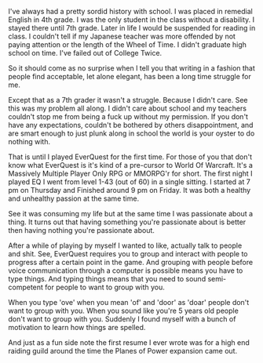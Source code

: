 I've always had a pretty sordid history with school. I was placed in remedial
English in 4th grade. I was the only student in the class without a disability.
I stayed there until 7th grade. Later in life I would be suspended for reading
in class. I couldn't tell if my Japanese teacher was more offended by not
paying attention or the length of the Wheel of Time. I didn't graduate high
school on time. I've failed out of College Twice.

So it should come as no surprise when I tell you that writing in a fashion that
people find acceptable, let alone elegant, has been a long time struggle for
me.

Except that as a 7th grader it wasn't a struggle. Because I didn't care. See
this was my problem all along. I didn't care about school and my teachers 
couldn't stop me from being a fuck up without my permission. If you don't
have any expectations, couldn't be bothered by others disappointment, and
are smart enough to just plunk along in school the world is your oyster to
do nothing with.

That is until I played EverQuest for the first time. For those of you that
don't know what EverQuest is it's kind of a pre-cursor to World Of Warcraft.
It's a Massively Multiple Player Only RPG or MMORPG'r for short. The first
night I played EQ I went from level 1-43 (out of 60) in a single sitting. I
started at 7 pm on Thursday and Finished around 9 pm on Friday. It was both
a healthy and unhealthy passion at the same time.

See it was consuming my life but at the same time I was passionate about a
thing. It turns out that having something you're passionate about is better
then having nothing you're passionate about.

After a while of playing by myself I wanted to like, actually talk to people
and shit. See, EverQuest requires you to group and interact with people to
progress after a certain point in the game. And grouping with people before
voice communication through a computer is possible means you have to type
things. And typing things means that you need to sound semi-competent for
people to want to group with you. 

When you type 'ove' when you mean 'of' and 'door' as 'doar' people don't want
to group with you. When you sound like you're 5 years old people don't want to
group with you. Suddenly I found myself with a bunch of motivation to learn
how things are spelled.

And just as a fun side note the first resume I ever wrote was for a high end
raiding guild around the time the Planes of Power expansion came out.
